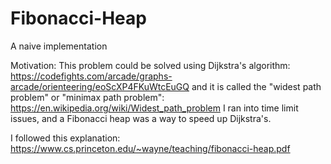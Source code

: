 # Fibonacci-Heap
A naive implementation

Motivation:
This problem could be solved using Dijkstra's algorithm:
https://codefights.com/arcade/graphs-arcade/orienteering/eoScXP4FKuWtcEuGQ
and it is called the "widest path problem" or "minimax path problem":
https://en.wikipedia.org/wiki/Widest_path_problem
I ran into time limit issues, and a Fibonacci heap was a way to speed up Dijkstra's.

I followed this explanation:
https://www.cs.princeton.edu/~wayne/teaching/fibonacci-heap.pdf
